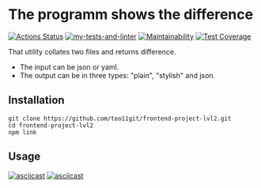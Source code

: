 # The programm shows the difference

[![Actions Status](https://github.com/teo11git/frontend-project-lvl2/workflows/hexlet-check/badge.svg)](https://github.com/teo11git/frontend-project-lvl2/actions)
[![my-tests-and-linter](https://github.com/teo11git/frontend-project-lvl2/workflows/my-tests/badge.svg)](https://github.com/teo11git/frontend-project-lvl2/actions)
[![Maintainability](https://api.codeclimate.com/v1/badges/722cb72d1b30eff7942a/maintainability)](https://codeclimate.com/github/teo11git/frontend-project-lvl2/maintainability)
[![Test Coverage](https://api.codeclimate.com/v1/badges/a99a88d28ad37a79dbf6/test_coverage)](https://codeclimate.com/github/teo11git/frontend-project-lvl2/test_coverage)

That utility collates two files and returns difference. 
* The input can be json or yaml.
* The output can be in three types: "plain", "stylish" and json.
## Installation 
```
git clone https://github.com/teo11git/frontend-project-lvl2.git
cd frontend-project-lvl2
npm link
```
## Usage
[![asciicast](https://asciinema.org/a/399427.svg)](https://asciinema.org/a/399427)
[![asciicast](https://asciinema.org/a/399429.svg)](https://asciinema.org/a/399429)
